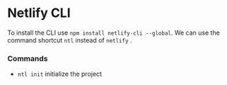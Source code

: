 # Netlify CLI
To install the CLI use `npm install netlify-cli --global`.
We can use the command shortcut `ntl` instead of `netlify` .

### Commands
- `ntl init` initialize the project